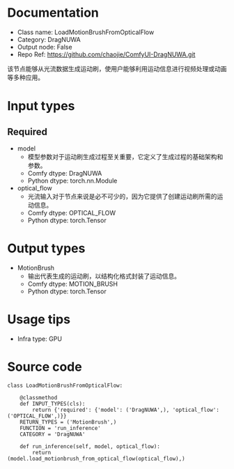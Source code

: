 # Documentation
- Class name: LoadMotionBrushFromOpticalFlow
- Category: DragNUWA
- Output node: False
- Repo Ref: https://github.com/chaojie/ComfyUI-DragNUWA.git

该节点能够从光流数据生成运动刷，使用户能够利用运动信息进行视频处理或动画等多种应用。

# Input types
## Required
- model
    - 模型参数对于运动刷生成过程至关重要，它定义了生成过程的基础架构和参数。
    - Comfy dtype: DragNUWA
    - Python dtype: torch.nn.Module
- optical_flow
    - 光流输入对于节点来说是必不可少的，因为它提供了创建运动刷所需的运动信息。
    - Comfy dtype: OPTICAL_FLOW
    - Python dtype: torch.Tensor

# Output types
- MotionBrush
    - 输出代表生成的运动刷，以结构化格式封装了运动信息。
    - Comfy dtype: MOTION_BRUSH
    - Python dtype: torch.Tensor

# Usage tips
- Infra type: GPU

# Source code
```
class LoadMotionBrushFromOpticalFlow:

    @classmethod
    def INPUT_TYPES(cls):
        return {'required': {'model': ('DragNUWA',), 'optical_flow': ('OPTICAL_FLOW',)}}
    RETURN_TYPES = ('MotionBrush',)
    FUNCTION = 'run_inference'
    CATEGORY = 'DragNUWA'

    def run_inference(self, model, optical_flow):
        return (model.load_motionbrush_from_optical_flow(optical_flow),)
```